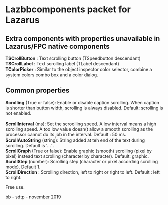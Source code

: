 # Lazbbcomponents packet for Lazarus

## Extra components with properties unavailable in Lazarus/FPC native components

__TSCrollButton__ : Text scrolling button (TSpeedbutton descendant)<br>
__TSCrollLabel__ : Text scrolling label (TLabel descendant)<br>
__TColorPicker__ : Similar to the object inspector color selector, combine a system colors combo box and a color dialog.

## Common properties

__Scrolling__ (True or false): Enable or disable caption scrolling. When caption is shorter than button width, scrolling is always disabled. Default: scrolling  is not enabled.<br>			
__ScrollInterval__ (ms): Set the scroolling speed. A low interval means a high scrolling speed. A too low value doesn(t allow a smooth scrolling as the processor cannot do its job in the interval. Default : 50 ms.<br>
__ScrollAutoString__ (string): String added at teh end of the text during scrolling. Default is '...' .<br>
__ScrollGraph__ (True or false): Enable graphic (smooth) scrolling (pixel by pixel) instead text scrolling (character by character). Default: graphic.<br>
__ScrollStep__ (number): Scrolling step (character or pixel according scrolling mode). Default 1.<br>
__ScrollDirection__ : Scrolling direction, left to right or right to left. Default : left to right.  

Free use.

bb - sdtp - november 2019
